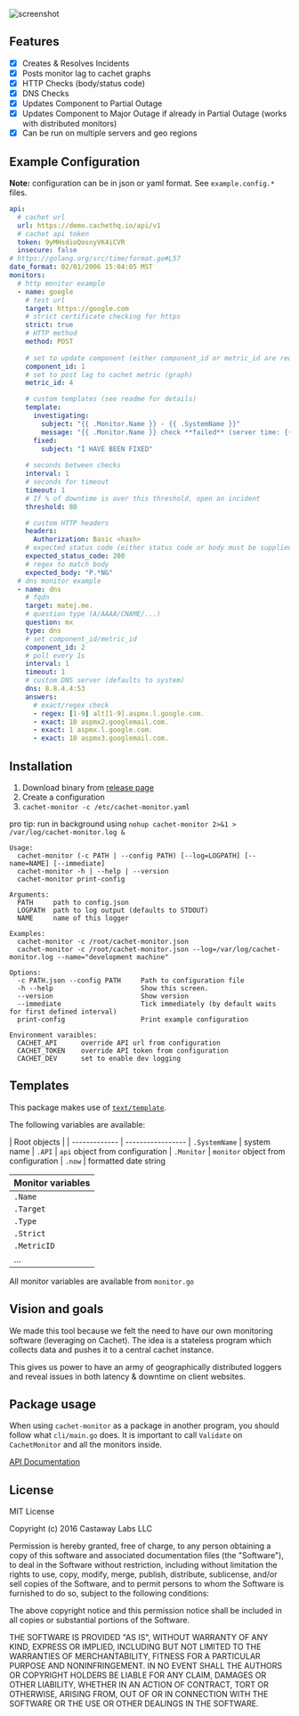 ![screenshot](https://castawaylabs.github.io/cachet-monitor/screenshot.png)

## Features

- [x] Creates & Resolves Incidents
- [x] Posts monitor lag to cachet graphs
- [x] HTTP Checks (body/status code)
- [x] DNS Checks
- [x] Updates Component to Partial Outage
- [x] Updates Component to Major Outage if already in Partial Outage (works with distributed monitors)
- [x] Can be run on multiple servers and geo regions

## Example Configuration

**Note:** configuration can be in json or yaml format. See `example.config.*` files.

```yaml
api:
  # cachet url
  url: https://demo.cachethq.io/api/v1
  # cachet api token
  token: 9yMHsdioQosnyVK4iCVR
  insecure: false
# https://golang.org/src/time/format.go#L57
date_format: 02/01/2006 15:04:05 MST
monitors:
  # http monitor example
  - name: google
    # test url
    target: https://google.com
    # strict certificate checking for https
    strict: true
    # HTTP method
    method: POST
    
    # set to update component (either component_id or metric_id are required)
    component_id: 1
    # set to post lag to cachet metric (graph)
    metric_id: 4

    # custom templates (see readme for details)
    template:
      investigating:
        subject: "{{ .Monitor.Name }} - {{ .SystemName }}"
        message: "{{ .Monitor.Name }} check **failed** (server time: {{ .now }})\n\n{{ .FailReason }}"
      fixed:
        subject: "I HAVE BEEN FIXED"
    
    # seconds between checks
    interval: 1
    # seconds for timeout
    timeout: 1
    # If % of downtime is over this threshold, open an incident
    threshold: 80

    # custom HTTP headers
    headers:
      Authorization: Basic <hash>
    # expected status code (either status code or body must be supplied)
    expected_status_code: 200
    # regex to match body
    expected_body: "P.*NG"
  # dns monitor example
  - name: dns
    # fqdn
    target: matej.me.
    # question type (A/AAAA/CNAME/...)
    question: mx
    type: dns
    # set component_id/metric_id
    component_id: 2
    # poll every 1s
    interval: 1
    timeout: 1
    # custom DNS server (defaults to system)
    dns: 8.8.4.4:53
    answers:
      # exact/regex check
      - regex: [1-9] alt[1-9].aspmx.l.google.com.
      - exact: 10 aspmx2.googlemail.com.
      - exact: 1 aspmx.l.google.com.
      - exact: 10 aspmx3.googlemail.com.
```

## Installation

1. Download binary from [release page](https://github.com/CastawayLabs/cachet-monitor/releases)
2. Create a configuration
3. `cachet-monitor -c /etc/cachet-monitor.yaml`

pro tip: run in background using `nohup cachet-monitor 2>&1 > /var/log/cachet-monitor.log &`

```
Usage:
  cachet-monitor (-c PATH | --config PATH) [--log=LOGPATH] [--name=NAME] [--immediate]
  cachet-monitor -h | --help | --version
  cachet-monitor print-config

Arguments:
  PATH     path to config.json
  LOGPATH  path to log output (defaults to STDOUT)
  NAME     name of this logger

Examples:
  cachet-monitor -c /root/cachet-monitor.json
  cachet-monitor -c /root/cachet-monitor.json --log=/var/log/cachet-monitor.log --name="development machine"

Options:
  -c PATH.json --config PATH     Path to configuration file
  -h --help                      Show this screen.
  --version                      Show version
  --immediate                    Tick immediately (by default waits for first defined interval)
  print-config                   Print example configuration
  
Environment varaibles:
  CACHET_API      override API url from configuration
  CACHET_TOKEN    override API token from configuration
  CACHET_DEV      set to enable dev logging
```

## Templates

This package makes use of [`text/template`](https://godoc.org/text/template).

The following variables are available:

| Root objects  |
| ------------- | -----------------
| `.SystemName` | system name
| `.API`        | `api` object from configuration
| `.Monitor`    | `monitor` object from configuration
| `.now`        | formatted date string

| Monitor variables  |
| ------------------ |
| `.Name`            |
| `.Target`          |
| `.Type`            |
| `.Strict`          |
| `.MetricID`        |
| ...                |

All monitor variables are available from `monitor.go`

## Vision and goals

We made this tool because we felt the need to have our own monitoring software (leveraging on Cachet).
The idea is a stateless program which collects data and pushes it to a central cachet instance.

This gives us power to have an army of geographically distributed loggers and reveal issues in both latency & downtime on client websites.

## Package usage

When using `cachet-monitor` as a package in another program, you should follow what `cli/main.go` does. It is important to call `Validate` on `CachetMonitor` and all the monitors inside.

[API Documentation](https://godoc.org/github.com/CastawayLabs/cachet-monitor)

## License

MIT License

Copyright (c) 2016 Castaway Labs LLC

Permission is hereby granted, free of charge, to any person obtaining a copy
of this software and associated documentation files (the "Software"), to deal
in the Software without restriction, including without limitation the rights
to use, copy, modify, merge, publish, distribute, sublicense, and/or sell
copies of the Software, and to permit persons to whom the Software is
furnished to do so, subject to the following conditions:

The above copyright notice and this permission notice shall be included in all
copies or substantial portions of the Software.

THE SOFTWARE IS PROVIDED "AS IS", WITHOUT WARRANTY OF ANY KIND, EXPRESS OR
IMPLIED, INCLUDING BUT NOT LIMITED TO THE WARRANTIES OF MERCHANTABILITY,
FITNESS FOR A PARTICULAR PURPOSE AND NONINFRINGEMENT. IN NO EVENT SHALL THE
AUTHORS OR COPYRIGHT HOLDERS BE LIABLE FOR ANY CLAIM, DAMAGES OR OTHER
LIABILITY, WHETHER IN AN ACTION OF CONTRACT, TORT OR OTHERWISE, ARISING FROM,
OUT OF OR IN CONNECTION WITH THE SOFTWARE OR THE USE OR OTHER DEALINGS IN THE
SOFTWARE.